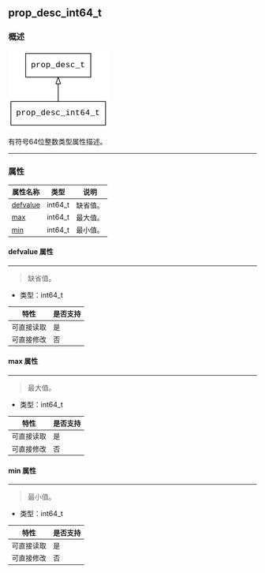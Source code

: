 ## prop\_desc\_int64\_t
### 概述
![image](images/prop_desc_int64_t_0.png)

 有符号64位整数类型属性描述。


----------------------------------
### 属性
<p id="prop_desc_int64_t_properties">

| 属性名称 | 类型 | 说明 | 
| -------- | ----- | ------------ | 
| <a href="#prop_desc_int64_t_defvalue">defvalue</a> | int64\_t | 缺省值。 |
| <a href="#prop_desc_int64_t_max">max</a> | int64\_t | 最大值。 |
| <a href="#prop_desc_int64_t_min">min</a> | int64\_t | 最小值。 |
#### defvalue 属性
-----------------------
> <p id="prop_desc_int64_t_defvalue"> 缺省值。



* 类型：int64\_t

| 特性 | 是否支持 |
| -------- | ----- |
| 可直接读取 | 是 |
| 可直接修改 | 否 |
#### max 属性
-----------------------
> <p id="prop_desc_int64_t_max"> 最大值。



* 类型：int64\_t

| 特性 | 是否支持 |
| -------- | ----- |
| 可直接读取 | 是 |
| 可直接修改 | 否 |
#### min 属性
-----------------------
> <p id="prop_desc_int64_t_min"> 最小值。



* 类型：int64\_t

| 特性 | 是否支持 |
| -------- | ----- |
| 可直接读取 | 是 |
| 可直接修改 | 否 |
